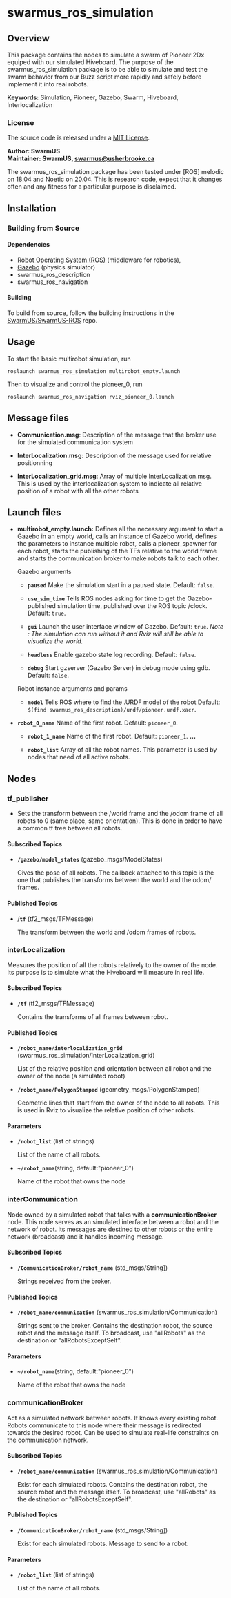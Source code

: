 
# swarmus_ros_simulation

## Overview

This package contains the nodes to simulate a swarm of Pioneer 2Dx equiped with our simulated Hiveboard. The purpose of the swarmus_ros_simulation package is to be able to simulate and test the swarm behavior from our Buzz script more rapidly and safely before implement it into real robots.

**Keywords:** Simulation, Pioneer, Gazebo, Swarm, Hiveboard, Interlocalization

### License
The source code is released under a [MIT License](SwarmUS-ROS/LICENSE).

**Author: SwarmUS<br />
Maintainer: SwarmUS, swarmus@usherbrooke.ca**

The swarmus_ros_simulation package has been tested under [ROS] melodic on 18.04 and Noetic on 20.04. This is research code, expect that it changes often and any fitness for a particular purpose is disclaimed.


## Installation

### Building from Source

#### Dependencies

- [Robot Operating System (ROS)](http://wiki.ros.org) (middleware for robotics),
- [Gazebo](http://gazebosim.org/tutorials?tut=install_ubuntu&cat=install) (physics simulator)
- swarmus_ros_description
- swarmus_ros_navigation

#### Building

To build from source, follow the building instructions in the [SwarmUS/SwarmUS-ROS](https://github.com/SwarmUS/SwarmUS-ROS) repo.

## Usage
To start the basic multirobot simulation, run

	roslaunch swarmus_ros_simulation multirobot_empty.launch

Then to visualize and control the pioneer_0, run

    roslaunch swarmus_ros_navigation rviz_pioneer_0.launch 

## Message files

* **Communication.msg**: Description of the message that the broker use for the simulated communication system

* **InterLocalization.msg**: Description of the message used for relative positionning

* **InterLocalization_grid.msg**:  Array of multiple InterLocalization.msg. This is used by the interlocalization system to indicate all relative position of a robot with all the other robots


## Launch files

* **multirobot_empty.launch:** Defines all the necessary argument to start a Gazebo in an empty world, calls an instance of Gazebo world, defines the parameters to instance multiple robot, calls a pioneer_spawner for each robot, starts the publishing of the TFs relative to the world frame and starts the communication broker to make robots talk to each other.

     Gazebo arguments

     - **`paused`**  Make the simulation start in a paused state. Default: `false`.
     
     -  **`use_sim_time`** Tells ROS nodes asking for time to get the Gazebo-published simulation time, published over the ROS topic /clock. Default: `true`.
     
     -  **`gui`**  Launch the user interface window of Gazebo. Default: `true`. *Note : The simulation can run without it and Rviz will still be able to visualize the world.*
     
     -  **`headless`** Enable gazebo state log recording. Default: `false`.
     
     -  **`debug`** Start gzserver (Gazebo Server) in debug mode using gdb. Default: `false`.

     Robot instance arguments and params
     
     -  **`model`** Tells ROS where to find the .URDF model of the robot Default: `$(find swarmus_ros_description)/urdf/pioneer.urdf.xacr`.
-  **`robot_0_name`**  Name of the first robot. Default: `pioneer_0`.
     - **`robot_1_name`**  Name of the first robot. Default: `pioneer_1`.
     **...**
     
     - **`robot_list`**  Array of all the robot names. This parameter is used by nodes that need of all active robots.

## Nodes

### tf_publisher

- Sets the transform between the /world frame and the /odom frame of all robots to 0 (same place, same orientation). This is done in order to have a common tf tree between all robots.

#### Subscribed Topics

* **`/gazebo/model_states`** (gazebo_msgs/ModelStates)

	Gives the pose of all robots. The callback attached to this topic is the one that publishes the transforms between the world and the odom/ frames.


#### Published Topics

- /**`tf`** (tf2_msgs/TFMessage)

  The transform between the world and /odom frames of robots.

  

### interLocalization

Measures the position of all the robots relatively to the owner of the node. Its purpose is to simulate what the Hiveboard will measure in real life.

#### Subscribed Topics

* **`/tf`** (tf2_msgs/TFMessage)

	Contains the transforms of all frames between robot.


#### Published Topics

- **`/robot_name/interlocalization_grid`** (swarmus_ros_simulation/InterLocalization_grid)

  List of the relative position and orientation between all robot and the owner of the node (a simulated robot)

- **`/robot_name/PolygonStamped`** (geometry_msgs/PolygonStamped)

  Geometric lines that start from the owner of the node to all robots. This is used in Rviz to visualize the relative position of other robots.

#### Parameters

* **`/robot_list`** (list of strings)

	List of the name of all robots.

- **`~/robot_name`**(string, default:"pioneer_0")

  Name of the robot that owns the node

  

### interCommunication

Node owned by a simulated robot that talks with a **communicationBroker** node. This node serves as an simulated interface between a robot and the network of robot. Its messages are destined to other robots or the entire network (broadcast) and it handles incoming message.

#### Subscribed Topics

* **`/CommunicationBroker/robot_name`** (std_msgs/String])

	Strings received from the broker.


#### Published Topics

- **`/robot_name/communication`** (swarmus_ros_simulation/Communication)

  Strings sent to the broker. Contains the destination robot, the source robot and the message itself. To broadcast, use "allRobots" as the destination or "allRobotsExceptSelf".

#### Parameters

* **`~/robot_name`**(string, default:"pioneer_0")

	Name of the robot that owns the node
	
	

### communicationBroker

Act as a simulated network between robots. It knows every existing robot. Robots communicate to this node where their message is redirected towards the desired robot. Can be used to simulate real-life constraints on the communication network.


#### Subscribed Topics

* **`/robot_name/communication`** (swarmus_ros_simulation/Communication)

  Exist for each simulated robots.  Contains the destination robot, the source robot and the message itself. To broadcast, use "allRobots" as the destination or "allRobotsExceptSelf".


#### Published Topics

- **`/CommunicationBroker/robot_name`**   (std_msgs/String])

  Exist for each simulated robots. Message to send to a robot.

#### Parameters

* **`/robot_list`** (list of strings)

  List of the name of all robots.

